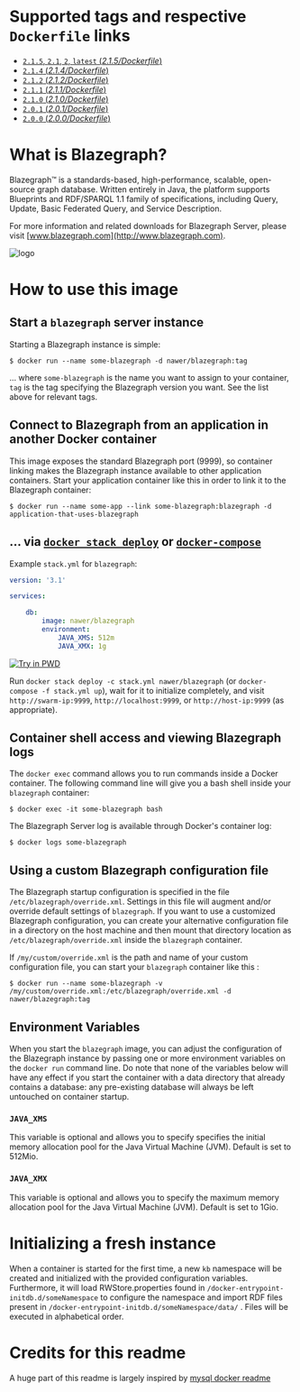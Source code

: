 
# Supported tags and respective `Dockerfile` links

-	[`2.1.5`, `2.1`, `2`, `latest` (*2.1.5/Dockerfile*)](https://github.com/nawerprod/docker-blazegraph/blob/master/2.1.5/Dockerfile)
-	[`2.1.4` (*2.1.4/Dockerfile*)](https://github.com/nawerprod/docker-blazegraph/blob/master/2.1.4/Dockerfile)
-	[`2.1.2` (*2.1.2/Dockerfile*)](https://github.com/nawerprod/docker-blazegraph/blob/master/2.1.2/Dockerfile)
-	[`2.1.1` (*2.1.1/Dockerfile*)](https://github.com/nawerprod/docker-blazegraph/blob/master/2.1.1/Dockerfile)
-	[`2.1.0` (*2.1.0/Dockerfile*)](https://github.com/nawerprod/docker-blazegraph/blob/master/2.1.0/Dockerfile)
-	[`2.0.1` (*2.0.1/Dockerfile*)](https://github.com/nawerprod/docker-blazegraph/blob/master/2.0.1/Dockerfile)
-	[`2.0.0` (*2.0.0/Dockerfile*)](https://github.com/nawerprod/docker-blazegraph/blob/master/2.0.0/Dockerfile)

# What is Blazegraph?

Blazegraph™ is a standards-based, high-performance, scalable, open-source graph database. Written entirely in Java, the platform supports Blueprints and RDF/SPARQL 1.1 family of specifications, including Query, Update, Basic Federated Query, and Service Description.

For more information and related downloads for Blazegraph Server, please visit [www.blazegraph.com](http://www.blazegraph.com).

![logo](https://github.com/nawerprod/docker-blazegraph/blob/master/docs/logo.png?raw=true)

# How to use this image

## Start a `blazegraph` server instance

Starting a Blazegraph instance is simple:

```console
$ docker run --name some-blazegraph -d nawer/blazegraph:tag
```

... where `some-blazegraph` is the name you want to assign to your container, `tag` is the tag specifying the Blazegraph version you want. See the list above for relevant tags.

## Connect to Blazegraph from an application in another Docker container

This image exposes the standard Blazegraph port (9999), so container linking makes the Blazegraph instance available to other application containers. Start your application container like this in order to link it to the Blazegraph container:

```console
$ docker run --name some-app --link some-blazegraph:blazegraph -d application-that-uses-blazegraph
```

## ... via [`docker stack deploy`](https://docs.docker.com/engine/reference/commandline/stack_deploy/) or [`docker-compose`](https://github.com/docker/compose)

Example `stack.yml` for `blazegraph`:

```yaml
version: '3.1'

services:

    db:
        image: nawer/blazegraph
        environment:
            JAVA_XMS: 512m
            JAVA_XMX: 1g

```

[![Try in PWD](https://github.com/play-with-docker/stacks/raw/cff22438cb4195ace27f9b15784bbb497047afa7/assets/images/button.png)](http://play-with-docker.com?stack=https://raw.githubusercontent.com/nawerprod/blazegraph/master/stack.yml)

Run `docker stack deploy -c stack.yml nawer/blazegraph` (or `docker-compose -f stack.yml up`), wait for it to initialize completely, and visit `http://swarm-ip:9999`, `http://localhost:9999`, or `http://host-ip:9999` (as appropriate).

## Container shell access and viewing Blazegraph logs

The `docker exec` command allows you to run commands inside a Docker container. The following command line will give you a bash shell inside your `blazegraph` container:

```console
$ docker exec -it some-blazegraph bash
```

The Blazegraph Server log is available through Docker's container log:

```console
$ docker logs some-blazegraph
```

## Using a custom Blazegraph configuration file

The Blazegraph startup configuration is specified in the file `/etc/blazegraph/override.xml`. Settings in this file will augment and/or override default settings of `blazegraph`. If you want to use a customized Blazegraph configuration, you can create your alternative configuration file in a directory on the host machine and then mount that directory location as `/etc/blazegraph/override.xml` inside the `blazegraph` container.

If `/my/custom/override.xml` is the path and name of your custom configuration file, you can start your `blazegraph` container like this :

```console
$ docker run --name some-blazegraph -v /my/custom/override.xml:/etc/blazegraph/override.xml -d nawer/blazegraph:tag
```

## Environment Variables

When you start the `blazegraph` image, you can adjust the configuration of the Blazegraph instance by passing one or more environment variables on the `docker run` command line. Do note that none of the variables below will have any effect if you start the container with a data directory that already contains a database: any pre-existing database will always be left untouched on container startup.

### `JAVA_XMS`

This variable is optional and allows you to specify specifies the initial memory allocation pool for the Java Virtual Machine (JVM). Default is set to 512Mio.

### `JAVA_XMX`

This variable is optional and allows you to specify the maximum memory allocation pool for the Java Virtual Machine (JVM). Default is set to 1Gio.

# Initializing a fresh instance

When a container is started for the first time, a new `kb` namespace will be created and initialized with the provided configuration variables.
Furthermore, it will load RWStore.properties found in `/docker-entrypoint-initdb.d/someNamespace` to configure the namespace and import RDF files
present in `/docker-entrypoint-initdb.d/someNamespace/data/`  . Files will be executed in alphabetical order.

# Credits for this readme

A huge part of this readme is largely inspired by [mysql docker readme](https://hub.docker.com/_/mysql/)